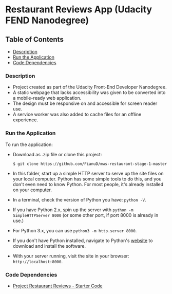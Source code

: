 # Restaurant Reviews App (Udacity FEND Nanodegree)

## Table of Contents

* [Description](#description)
* [Run the Application](#run-the-application)
* [Code Dependencies](#code-dependencies)

### Description

* Project created as part of the Udacity Front-End Developer Nanodegree.
* A static webpage that lacks accessibility was given to be converted into a mobile-ready web application.
* The design must be responsive on and accessible for screen reader use.
* A service worker was also added to cache files for an offline experience.

### Run the Application

To run the application:

* Download as .zip file or clone this project:

    ```terminal
    $ git clone https://github.com/FianuD/mws-restaurant-stage-1-master
    ```

* In this folder, start up a simple HTTP server to serve up the site files on your local computer. Python has some simple tools to do this, and you don't even need to know Python. For most people, it's already installed on your computer.

* In a terminal, check the version of Python you have: `python -V`.
* If you have Python 2.x, spin up the server with `python -m SimpleHTTPServer 8000` (or some other port, if port 8000 is already in use.)
* For Python 3.x, you can use `python3 -m http.server 8000`.
* If you don't have Python installed, navigate to Python's [website](https://www.python.org/) to download and install the software.

* With your server running, visit the site in your browser: `http://localhost:8000`.

### Code Dependencies

* [Project Restaurant Reviews - Starter Code](https://github.com/udacity/mws-restaurant-stage-1)